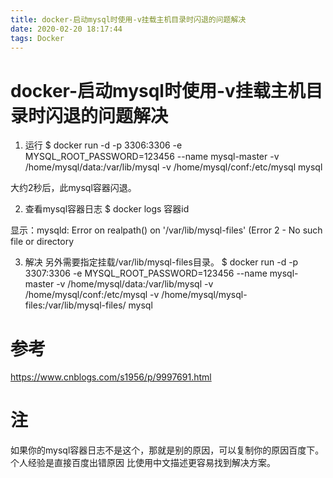 ```yaml
---
title: docker-启动mysql时使用-v挂载主机目录时闪退的问题解决
date: 2020-02-20 18:17:44
tags: Docker
---
```


# docker-启动mysql时使用-v挂载主机目录时闪退的问题解决
1. 运行
  $ docker run -d -p 3306:3306 -e MYSQL_ROOT_PASSWORD=123456 --name mysql-master -v /home/mysql/data:/var/lib/mysql -v /home/mysql/conf:/etc/mysql mysql


大约2秒后，此mysql容器闪退。

2. 查看mysql容器日志
   $ docker logs 容器id

显示：mysqld: Error on realpath() on '/var/lib/mysql-files' (Error 2 - No such file or directory

3. 解决
另外需要指定挂载/var/lib/mysql-files目录。
  $ docker run -d -p 3307:3306 -e MYSQL_ROOT_PASSWORD=123456 --name mysql-master -v /home/mysql/data:/var/lib/mysql -v /home/mysql/conf:/etc/mysql -v /home/mysql/mysql-files:/var/lib/mysql-files/ mysql


# 参考
https://www.cnblogs.com/s1956/p/9997691.html

# 注
如果你的mysql容器日志不是这个，那就是别的原因，可以复制你的原因百度下。
个人经验是直接百度出错原因 比使用中文描述更容易找到解决方案。